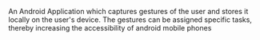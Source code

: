 An Android Application which captures gestures of the user and stores it locally on the user's device.
The gestures can be assigned specific tasks, thereby increasing the accessibility of android mobile phones
